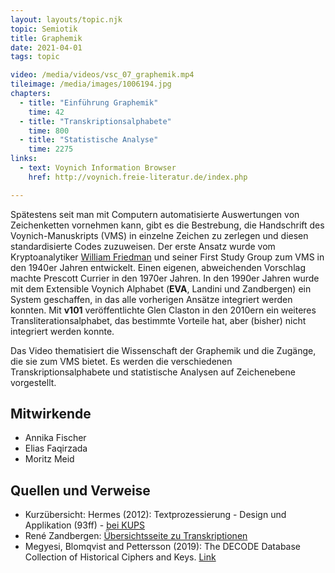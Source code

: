 ```yaml
---
layout: layouts/topic.njk
topic: Semiotik
title: Graphemik
date: 2021-04-01
tags: topic

video: /media/videos/vsc_07_graphemik.mp4
tileimage: /media/images/1006194.jpg
chapters:
  - title: "Einführung Graphemik"
    time: 42
  - title: "Transkriptionsalphabete"
    time: 800
  - title: "Statistische Analyse"
    time: 2275
links:
  - text: Voynich Information Browser
    href: http://voynich.freie-literatur.de/index.php

---
```


Spätestens seit man mit Computern automatisierte Auswertungen von Zeichenketten vornehmen kann, gibt es die Bestrebung, die Handschrift des Voynich-Manuskripts (VMS) in einzelne Zeichen zu zerlegen und diesen standardisierte Codes zuzuweisen. Der erste Ansatz wurde vom Kryptoanalytiker [William Friedman](https://de.wikipedia.org/wiki/William_Friedman) und seiner First Study Group zum VMS in den 1940er Jahren entwickelt. Einen eigenen, abweichenden Vorschlag machte Prescott Currier in den 1970er Jahren. In den 1990er Jahren wurde mit dem Extensible Voynich Alphabet (**EVA**, Landini und Zandbergen) ein System geschaffen, in das alle vorherigen Ansätze integriert werden konnten. Mit **v101** veröffentlichte Glen Claston in den 2010ern ein weiteres Transliterationsalphabet, das bestimmte Vorteile hat, aber (bisher) nicht integriert werden konnte.

Das Video thematisiert die Wissenschaft der Graphemik und die Zugänge, die sie zum VMS bietet. Es werden die verschiedenen Transkriptionsalphabete und statistische Analysen auf Zeichenebene vorgestellt.

## Mitwirkende

* Annika Fischer
* Elias Faqirzada
* Moritz Meid

## Quellen und Verweise

* Kurzübersicht: Hermes (2012): Textprozessierung - Design und Applikation (93ff) - [bei KUPS](https://kups.ub.uni-koeln.de/4561/)
* René Zandbergen: [Übersichtsseite zu Transkriptionen](http://www.voynich.nu/transcr.html) 
* Megyesi, Blomqvist and Pettersson (2019): The DECODE Database Collection of Historical Ciphers and Keys. [Link](https://ep.liu.se/ecp/158/008/ecp19158008.pdf)
